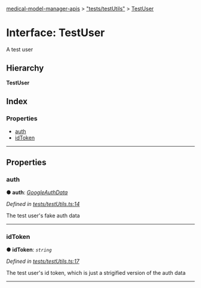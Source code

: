 [medical-model-manager-apis](../README.md) > ["tests/testUtils"](../modules/_tests_testutils_.md) > [TestUser](../interfaces/_tests_testutils_.testuser.md)

# Interface: TestUser

A test user

## Hierarchy

**TestUser**

## Index

### Properties

* [auth](_tests_testutils_.testuser.md#auth)
* [idToken](_tests_testutils_.testuser.md#idtoken)

---

## Properties

<a id="auth"></a>

###  auth

**● auth**: *[GoogleAuthData](_routes_users_users_auth_.googleauthdata.md)*

*Defined in [tests/testUtils.ts:14](https://github.com/drryanjames/medical-model-management-apis/blob/f5b2e31/src/tests/testUtils.ts#L14)*

The test user's fake auth data

___
<a id="idtoken"></a>

###  idToken

**● idToken**: *`string`*

*Defined in [tests/testUtils.ts:17](https://github.com/drryanjames/medical-model-management-apis/blob/f5b2e31/src/tests/testUtils.ts#L17)*

The test user's id token, which is just a strigified version of the auth data

___

